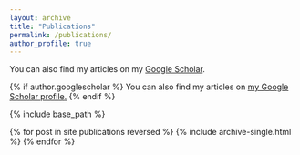 ```yaml
---
layout: archive
title: "Publications"
permalink: /publications/
author_profile: true
---
```

You can also find my articles on my [Google Scholar](https://scholar.google.com/citations?user=Md_6je0AAAAJ&hl=en).

{% if author.googlescholar %}
  You can also find my articles on <u><a href="{{author.googlescholar}}">my Google Scholar profile</a>.</u>
{% endif %}

{% include base_path %}

{% for post in site.publications reversed %}
  {% include archive-single.html %}
{% endfor %}
